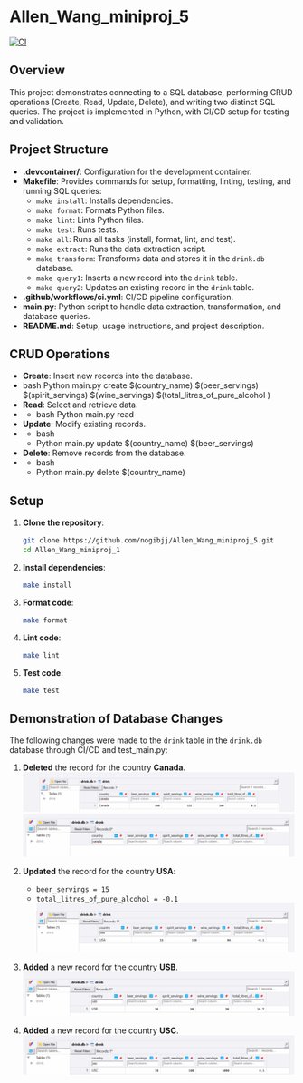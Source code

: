 # Allen_Wang_miniproj_5

[![CI](https://github.com/nogibjj/Allen_Wang_miniproj_5/actions/workflows/CICD.yml/badge.svg)](https://github.com/nogibjj/Allen_Wang_miniproj_5/actions/workflows/CICD.yml)

## Overview

This project demonstrates connecting to a SQL database, performing CRUD operations (Create, Read, Update, Delete), and writing two distinct SQL queries. The project is implemented in Python, with CI/CD setup for testing and validation.

## Project Structure

- **.devcontainer/**: Configuration for the development container.
- **Makefile**: Provides commands for setup, formatting, linting, testing, and running SQL queries:
  - `make install`: Installs dependencies.
  - `make format`: Formats Python files.
  - `make lint`: Lints Python files.
  - `make test`: Runs tests.
  - `make all`: Runs all tasks (install, format, lint, and test).
  - `make extract`: Runs the data extraction script.
  - `make transform`: Transforms data and stores it in the `drink.db` database.
  - `make query1`: Inserts a new record into the `drink` table.
  - `make query2`: Updates an existing record in the `drink` table.
- **.github/workflows/ci.yml**: CI/CD pipeline configuration.
- **main.py**: Python script to handle data extraction, transformation, and database queries.
- **README.md**: Setup, usage instructions, and project description.

## CRUD Operations

- **Create**: Insert new records into the database.
- bash
    Python main.py create $(country_name) $(beer_servings) $(spirit_servings) $(wine_servings) $(total_litres_of_pure_alcohol  )
- **Read**: Select and retrieve data.
- - bash
    Python main.py read
- **Update**: Modify existing records.
- - bash
  - Python main.py update $(country_name) $(beer_servings)
- **Delete**: Remove records from the database.
- - bash
  - Python main.py delete $(country_name)

## Setup

1. **Clone the repository**:

    ```bash
    git clone https://github.com/nogibjj/Allen_Wang_miniproj_5.git
    cd Allen_Wang_miniproj_1
    ```

2. **Install dependencies**:

    ```bash
    make install
    ```

3. **Format code**:

    ```bash
    make format
    ```

4. **Lint code**:

    ```bash
    make lint
    ```

5. **Test code**:

    ```bash
    make test
    ```
## Demonstration of Database Changes

The following changes were made to the `drink` table in the `drink.db` database through CI/CD and test_main.py:

1. **Deleted** the record for the country **Canada**.
   ![Updated Database Table](img/canada.png)
   ![Updated Database Table](img/canada_delete.png)

2. **Updated** the record for the country **USA**:
   - `beer_servings = 15`
   - `total_litres_of_pure_alcohol = -0.1`
   ![Updated Database Table](img/usa.png)

3. **Added** a new record for the country **USB**.
   ![Updated Database Table](img/usb.png)

4. **Added** a new record for the country **USC**.
   ![Updated Database Table](img/usc.png)
